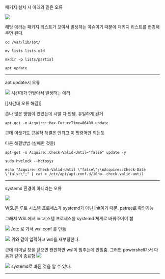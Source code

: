 패키지 설치 시 아래와 같은 오류

![](https://i.imgur.com/HVk1aYu.png)

해당 에러는 패키지 리스트가 꼬여서 발생하는 이슈이기 때문에 패키지 리스트를 변경해주면 된다.

```
cd /var/lib/apt/

mv lists lists.old

mkdir -p lists/partial

apt update
```

--------
apt update시 오류

![](https://i.imgur.com/AeRRmis.png)
시간대가 안맞아서 발생하는 에러

[[시간대 오류 해결]]

존나 많은 방법이 있었는데 시발 다 안됌. 
유일하게 된거
```
apt-get -o Acquire::Max-FutureTime=86400 update
```
근데 이샛기도 근본적 해결은 안되고 이 명령어만 되는듯

다른 해결방법 (실패한 것들)
```
apt-get -o Acquire::Check-Valid-Until="false" update -y
```

```
sudo hwclock --hctosys 
```

```
echo "Acquire::Check-Valid-Until \"false\";\nAcquire::Check-Date \"false\";" | cat > /etc/apt/apt.conf.d/10no--check-valid-until
```

---
systemd 환경이 아니라는 오류

![](https://i.imgur.com/hKuk9MM.png)

WSL은 루트 시스템 프로세스가 systemd가 아닌 init이기 때문.
pstree로 확인가능

그래서 WSL에서 init시스템 프로세스를 systemd 체계로 바꿔주어야 함

![](https://i.imgur.com/xmH2FUJ.png)
/etc 로 가서 wsl.conf 를 만듦

![](https://i.imgur.com/kuNVaKB.png)
위와 같이 입력하고 wsl을 재부팅한다.

근데 터미널 창을 닫으면 왠만하면 wsl이 멈추는데 안멈춤. 그러면 powershell가서 다음과 같이 종료함
![](https://i.imgur.com/kPjVfhS.png)

![](https://i.imgur.com/QrOmxei.png)
systemd로 바뀐 것을 알 수 있다.

---
